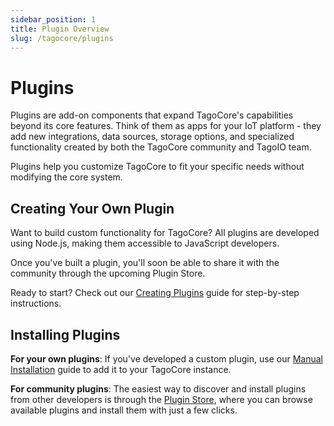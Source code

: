```yaml
---
sidebar_position: 1
title: Plugin Overview
slug: /tagocore/plugins
---
```


# Plugins

Plugins are add-on components that expand TagoCore's capabilities beyond its core features. Think of them as apps for your IoT platform - they add new integrations, data sources, storage options, and specialized functionality created by both the TagoCore community and TagoIO team.

Plugins help you customize TagoCore to fit your specific needs without modifying the core system.

## Creating Your Own Plugin

Want to build custom functionality for TagoCore? All plugins are developed using Node.js, making them accessible to JavaScript developers.

Once you've built a plugin, you'll soon be able to share it with the community through the upcoming Plugin Store.

Ready to start? Check out our [Creating Plugins](/docs/tagocore/plugins/create) guide for step-by-step instructions.

## Installing Plugins

**For your own plugins**: If you've developed a custom plugin, use our [Manual Installation](/docs/tagocore/plugins/install/manually.md) guide to add it to your TagoCore instance.

**For community plugins**: The easiest way to discover and install plugins from other developers is through the [Plugin Store](/docs/tagocore/plugins/install/pluginstore.md), where you can browse available plugins and install them with just a few clicks.
